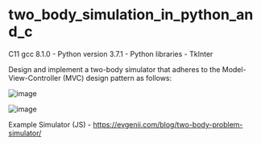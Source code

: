 # two_body_simulation_in_python_and_c
C11 gcc 8.1.0    -   Python version 3.7.1  -  Python libraries - TkInter

Design and implement a two-body simulator that adheres to the Model-View-Controller (MVC) design pattern as follows:

![image](https://user-images.githubusercontent.com/44711182/120930051-511b5e00-c6f4-11eb-8433-8430bb1df8af.png)

![image](https://user-images.githubusercontent.com/44711182/120930076-6c866900-c6f4-11eb-8980-be54f0fb2196.png)


Example Simulator (JS) - https://evgenii.com/blog/two-body-problem-simulator/


